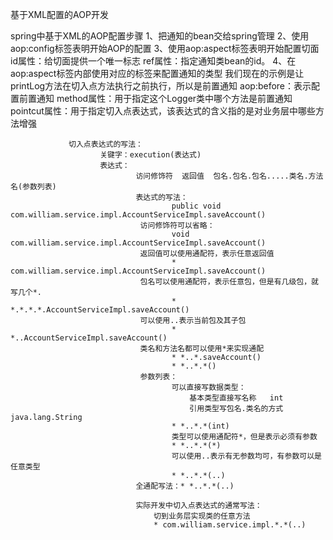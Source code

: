基于XML配置的AOP开发

spring中基于XML的AOP配置步骤
        1、把通知的bean交给spring管理
        2、使用aop:config标签表明开始AOP的配置
        3、使用aop:aspect标签表明开始配置切面
                id属性：给切面提供一个唯一标志
                ref属性：指定通知类bean的id。
        4、在aop:aspect标签内部使用对应的标签来配置通知的类型
                我们现在的示例是让printLog方法在切入点方法执行之前执行，所以是前置通知
                aop:before：表示配置前置通知
                        method属性：用于指定这个Logger类中哪个方法是前置通知
                        pointcut属性：用于指定切入点表达式，该表达式的含义指的是对业务层中哪些方法增强

                 切入点表达式的写法：
                        关键字：execution(表达式)
                        表达式：
                                访问修饰符  返回值  包名.包名.包名.....类名.方法名(参数列表)
                                表达式的写法：
                                        public void com.william.service.impl.AccountServiceImpl.saveAccount()
                                 访问修饰符可以省略：
                                        void com.william.service.impl.AccountServiceImpl.saveAccount()
                                 返回值可以使用通配符，表示任意返回值
                                        * com.william.service.impl.AccountServiceImpl.saveAccount()
                                 包名可以使用通配符，表示任意包，但是有几级包，就写几个*.
                                        * *.*.*.*.AccountServiceImpl.saveAccount()
                                 可以使用..表示当前包及其子包
                                        * *..AccountServiceImpl.saveAccount()
                                 类名和方法名都可以使用*来实现通配
                                        * *..*.saveAccount()
                                        * *..*.*()
                                 参数列表：
                                        可以直接写数据类型：
                                            基本类型直接写名称   int
                                            引用类型写包名.类名的方式     java.lang.String
                                        * *..*.*(int)
                                        类型可以使用通配符*，但是表示必须有参数
                                        * *..*.*(*)
                                        可以使用..表示有无参数均可，有参数可以是任意类型
                                        * *..*.*(..)
                                全通配写法：* *..*.*(..)

                                实际开发中切入点表达式的通常写法：
                                    切到业务层实现类的任意方法
                                    * com.william.service.impl.*.*(..)
